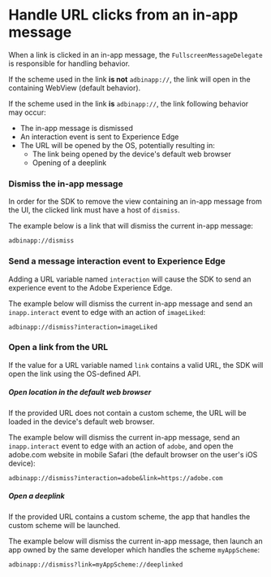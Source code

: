 # Handle URL clicks from an in-app message

When a link is clicked in an in-app message, the `FullscreenMessageDelegate` is responsible for handling behavior.

If the scheme used in the link **is not** `adbinapp://`, the link will open in the containing WebView (default behavior).

If the scheme used in the link **is** `adbinapp://`, the link following behavior may occur:

* The in-app message is dismissed
* An interaction event is sent to Experience Edge
* The URL will be opened by the OS, potentially resulting in:
  * The link being opened by the device's default web browser
  * Opening of a deeplink

### Dismiss the in-app message

In order for the SDK to remove the view containing an in-app message from the UI, the clicked link must have a host of `dismiss`.

The example below is a link that will dismiss the current in-app message:

```
adbinapp://dismiss
```

### Send a message interaction event to Experience Edge

Adding a URL variable named `interaction` will cause the SDK to send an experience event to the Adobe Experience Edge.

The example below will dismiss the current in-app message and send an `inapp.interact` event to edge with an action of `imageLiked`:

```
adbinapp://dismiss?interaction=imageLiked
```

### Open a link from the URL

If the value for a URL variable named `link` contains a valid URL, the SDK will open the link using the OS-defined API.

##### Open location in the default web browser

If the provided URL does not contain a custom scheme, the URL will be loaded in the device's default web browser.  

The example below will dismiss the current in-app message, send an `inapp.interact` event to edge with an action of `adobe`, and open the adobe.com website in mobile Safari (the default browser on the user's iOS device):

```
adbinapp://dismiss?interaction=adobe&link=https://adobe.com
```

##### Open a deeplink

If the provided URL contains a custom scheme, the app that handles the custom scheme will be launched.

The example below will dismiss the current in-app message, then launch an app owned by the same developer which handles the scheme `myAppScheme`:

```
adbinapp://dismiss?link=myAppScheme://deeplinked
```
